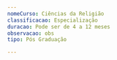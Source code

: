 ```yaml
---
nomeCurso: Ciências da Religião
classificacao: Especialização
duracao: Pode ser de 4 a 12 meses
observacao: obs
tipo: Pós Graduação

---
```


